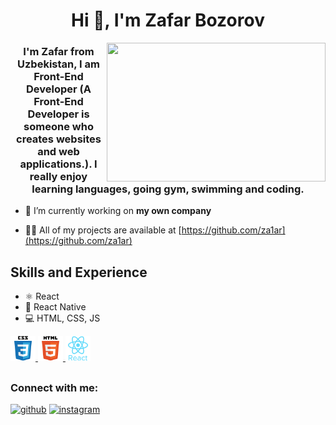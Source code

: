 <h1 align="center">Hi 👋, I'm Zafar Bozorov</h1>
<img width="350" height="222"  align="right" src="https://media0.giphy.com/media/qgQUggAC3Pfv687qPC/giphy.gif">
<h3 align="center">I'm Zafar from Uzbekistan, I am Front-End Developer (A Front-End Developer is someone who creates websites and web applications.). I really enjoy learning languages, going gym, swimming and coding.</h3>


- 🔭 I’m currently working on **my own company**

- 👨‍💻 All of my projects are available at [https://github.com/za1ar](https://github.com/za1ar)


## Skills and Experience
* ⚛ React
* 📱 React Native
* 💻 HTML, CSS, JS
  
<p align="left"> <a href="https://www.w3schools.com/css/" target="_blank" rel="noreferrer"> <img src="https://raw.githubusercontent.com/devicons/devicon/master/icons/css3/css3-original-wordmark.svg" alt="css3" width="40" height="40"/> </a> <a href="https://www.w3.org/html/" target="_blank" rel="noreferrer"> <img src="https://raw.githubusercontent.com/devicons/devicon/master/icons/html5/html5-original-wordmark.svg" alt="html5" width="40" height="40"/> </a> <a href="https://reactjs.org/" target="_blank" rel="noreferrer"> <img src="https://raw.githubusercontent.com/devicons/devicon/master/icons/react/react-original-wordmark.svg" alt="react" width="40" height="40"/> </a> </p>


## <h3 align="left">Connect with me:</h3>

[<img src='https://cdn.jsdelivr.net/npm/simple-icons@3.0.1/icons/github.svg' alt='github' height='40'>](https://github.com/za1ar)  [<img src='https://cdn.jsdelivr.net/npm/simple-icons@3.0.1/icons/instagram.svg' alt='instagram' height='40'>](https://www.instagram.com/za1ar.01/) 


<!---
za1ar/za1ar is a ✨ special ✨ repository because its `README.md` (this file) appears on your GitHub profile.
You can click the Preview link to take a look at your changes.
--->
